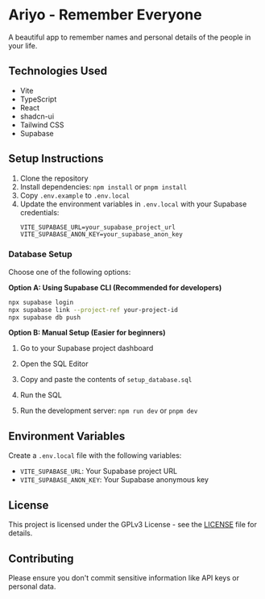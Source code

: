 # Ariyo - Remember Everyone

A beautiful app to remember names and personal details of the people in your life.

## Technologies Used

- Vite
- TypeScript
- React
- shadcn-ui
- Tailwind CSS
- Supabase

## Setup Instructions

1. Clone the repository
2. Install dependencies: `npm install` or `pnpm install`
3. Copy `.env.example` to `.env.local`
4. Update the environment variables in `.env.local` with your Supabase credentials:
   ```
   VITE_SUPABASE_URL=your_supabase_project_url
   VITE_SUPABASE_ANON_KEY=your_supabase_anon_key
   ```

### Database Setup

Choose one of the following options:

**Option A: Using Supabase CLI (Recommended for developers)**
```bash
npx supabase login
npx supabase link --project-ref your-project-id
npx supabase db push
```

**Option B: Manual Setup (Easier for beginners)**
1. Go to your Supabase project dashboard
2. Open the SQL Editor
3. Copy and paste the contents of `setup_database.sql`
4. Run the SQL

5. Run the development server: `npm run dev` or `pnpm dev`

## Environment Variables

Create a `.env.local` file with the following variables:

- `VITE_SUPABASE_URL`: Your Supabase project URL
- `VITE_SUPABASE_ANON_KEY`: Your Supabase anonymous key

## License

This project is licensed under the GPLv3 License - see the [LICENSE](LICENSE) file for details.

## Contributing

Please ensure you don't commit sensitive information like API keys or personal data.